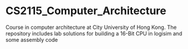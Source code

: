 # CS2115_Computer_Architecture
Course in computer architecture at City University of Hong Kong. The repository includes lab solutions for building a 16-Bit CPU in logisim and some assembly code
